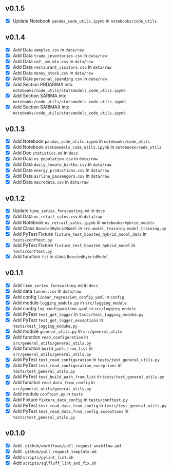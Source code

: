 v0.1.5
------
- [x] Update Notebook `pandas_code_utils.ipynb` in `notebooks/code_utils`

v0.1.4
------
- [x] Add Data `samples.csv` in `data/raw`
- [x] Add Data `trade_inventories.csv` in `data/raw`
- [x] Add Data `co2__mm_mlo.csv` in `data/raw`
- [x] Add Data `restaurant_visitors.csv` in `data/raw`
- [x] Add Data `money_stock.csv` in `data/raw`
- [x] Add Data `personal_spending.csv` in `data/raw`
- [x] Add Section PRDARIMA into `notebooks/code_utils/statsmodels_code_utils.ipynb`
- [x] Add Section SARIMA into `notebooks/code_utils/statsmodels_code_utils.ipynb`
- [x] Add Section SARIMAX into `notebooks/code_utils/statsmodels_code_utils.ipynb`

v0.1.3
------
- [x] Add Notebook `pandas_code_utils.ipynb` in `notebooks/code_utils`
- [x] Add Notebook `statsmodels_code_utils.ipynb` in `notebooks/code_utils`
- [x] Add Doc `statistics.md` in `docs`
- [x] Add Data `us_population.csv` in `data/raw`
- [x] Add Data `daily_female_births.csv` in `data/raw`
- [x] Add Data `energy_productions.csv` in `data/raw`
- [x] Add Data `airline_passengers.csv` in `data/raw`
- [x] Add Data `macrodata.csv` in `data/raw`

v0.1.2
------
- [x] Update `time_series_forecasting.md` in `docs`
- [x] Add Data `us_retail_sales.csv` in `data/raw`
- [x] Add Notebook `us_retrail_sales.ipynb` in `notebooks/hybrid_models`
- [x] Add Class `BoostedHybridModel` in `src.model_training.model_training.py`
- [x] Add PyTest Fixture `fixture_test_boosted_hybrid_model_data` in `tests/conftest.py`
- [x] Add PyTest Fixture `fixture_test_boosted_hybrid_model` in `tests/conftest.py`
- [x] Add function `fit` in class `BoostedHybridModel`

v0.1.1
------
- [x] Add `time_series_forecasting.md` in `docs`
- [x] Add data `tunnel.csv` in `data/raw`
- [x] Add config `linear_regression_config.yaml` in `config`
- [x] Add module `logging_module.py` in `src/logging_module`
- [x] Add config `log_configuration.yaml` in `src/logging_module`
- [x] Add PyTest `test_get_logger` in `tests/test_logging_moduke.py`
- [x] Add PyTest `test_get_logger_exceptions` in `tests/test_logging_moduke.py`
- [x] Add module `general_utils.py` in `src/general_utils`
- [x] Add function `read_configuration` in `src/general_utils/general_utils.py`
- [x] Add function `build_path_from_list` in `src/general_utils/general_utils.py`
- [x] Add PyTest `test_read_configuration` in `tests/test_general_utils.py`
- [x] Add PyTest `test_read_configuration_exceptions` in `tests/test_general_utils.py`
- [x] Add PyTest `test_build_path_from_list` in `tests/test_general_utils.py`
- [x] Add function `read_data_from_config` in  `src/general_utils/general_utils.py`
- [x] Add module `conftest.py` in `tests`
- [x] Add Fixture `fixture_data_config` in `tests/conftest.py`
- [x] Add PyTest `test_read_data_from_config` in `tests/test_general_utils.py`
- [x] Add PyTest `test_read_data_from_config_exceptions` in `tests/test_general_utils.py`

v0.1.0
------
- [x] Add `.github/workflows/pull_request_workflow.yml`
- [x] Add `.github/pull_request_template.md`
- [x] Add `scripts/pylint_lint.sh`
- [x] Add `scripts/sqlfluff_lint_and_fix.sh`